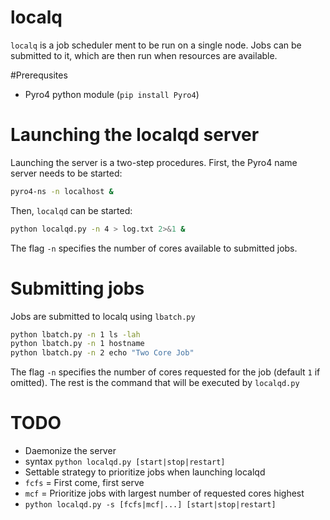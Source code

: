 # localq

`localq` is a job scheduler ment to be run on a single node. Jobs can be submitted to it, which are then run when resources are available. 

#Prerequsites

* Pyro4 python module (`pip install Pyro4`)

# Launching the localqd server

Launching the server is a two-step procedures. First, the Pyro4 name server needs to be started:

```bash
pyro4-ns -n localhost &
```

Then, `localqd` can be started:

```bash
python localqd.py -n 4 > log.txt 2>&1 &
```

The flag `-n` specifies the number of cores available to submitted jobs. 

# Submitting jobs

Jobs are submitted to localq using `lbatch.py`

```bash
python lbatch.py -n 1 ls -lah
python lbatch.py -n 1 hostname
python lbatch.py -n 2 echo "Two Core Job"
```

The flag `-n` specifies the number of cores requested for the job (default `1` if omitted). The rest is the command that will be executed by `localqd.py`

# TODO

* Daemonize the server 
 * syntax `python localqd.py [start|stop|restart] `
* Settable strategy to prioritize jobs when launching localqd
 * `fcfs` = First come, first serve
 * `mcf` = Prioritize jobs with largest number of requested cores highest
 * `python localqd.py -s [fcfs|mcf|...] [start|stop|restart] `

